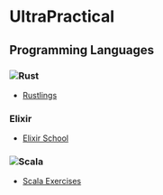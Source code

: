 # UltraPractical

## Programming Languages

### ![Rust](https://www.vectorlogo.zone/logos/rust-lang/rust-lang-ar21.svg)

- [Rustlings](https://github.com/rust-lang/rustlings)

### Elixir

- [Elixir School](https://elixirschool.com)

### ![Scala](https://www.vectorlogo.zone/logos/scala-lang/scala-lang-ar21.svg)

- [Scala Exercises](https://www.scala-exercises.org)
